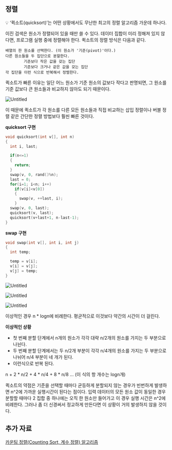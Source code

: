 ## 정렬

<aside>
💡 ‘퀵소트(quicksort)’는 어떤 상황에서도 무난한 최고의 정렬 알고리즘 가운데 하나다.

</aside>

이진 검색은 원소가 정렬되어 있을 때만 쓸 수 있다. 데이터 집합이 미리 정해져 있지 않다면, 프로그램 실행 중에 정렬해야 한다. 퀵소트의 정렬 방식은 다음과 같다.

```
배열의 한 원소를 선택한다. (이 원소가 '기준(pivot)'이다.)
다른 원소들을 두 집단으로 분할한다.
		기준보다 작은 값을 갖는 집단
		기준보다 크거나 같은 값을 갖는 집단
각 집단을 이런 식으로 반복해서 정렬한다.
```

퀵소트가 빠른 이유는 일단 어느 원소가 기준 원소의 값보다 작다고 판명되면, 그 원소를 기준 값보다 큰 원소들과 비교하지 않아도 되기 때문이다.

![Untitled](https://prod-files-secure.s3.us-west-2.amazonaws.com/6ad5719f-ad1f-4498-b6dd-57e3e17a4074/ccc6f5b2-0c41-4f39-b1bb-b8de4c0387cf/Untitled.png)

이 때문에 퀵소트가 각 원소를 다른 모든 원소들과 직접 비교하는 삽입 정렬이나 버블 정렬 같은 간단한 정렬 방법보다 훨씬 빠른 것이다.

**quicksort 구현**

```c
void quicksort(int v[], int n)
{
  int i, last;

  if(n<=1)
  {
    return;
  }
  swap(v, 0, rand()%n);
  last = 0;
  for(i=1; i<n; i++)
    if(v[i]<v[0])
    {
      swap(v, ++last, i);
    }
  swap(v, 0, last);
  quicksort(v, last);
  quicksort(v+last+1, n-last-1);
}
```

**swap 구현**

```c
void swap(int v[], int i, int j)
{
  int temp;

  temp = v[i];
  v[i] = v[j];
  v[j] = temp;
}
```

![Untitled](https://prod-files-secure.s3.us-west-2.amazonaws.com/6ad5719f-ad1f-4498-b6dd-57e3e17a4074/8ce3975e-32fe-4b95-b7ac-3274f12bd20e/Untitled.png)

![Untitled](https://prod-files-secure.s3.us-west-2.amazonaws.com/6ad5719f-ad1f-4498-b6dd-57e3e17a4074/9d7255c6-7236-4fa2-b6d5-ce2e45e0e960/Untitled.png)

![Untitled](https://prod-files-secure.s3.us-west-2.amazonaws.com/6ad5719f-ad1f-4498-b6dd-57e3e17a4074/2c0aa721-fe2f-4afe-9a81-ebb7e0c141bd/Untitled.png)

이상적인 경우 n * logn에 비례한다. 평균적으로 이것보다 약간의 시간이 더 걸린다.

**이상적인 상황**

- 첫 번째 분할 단계에서 n개의 원소가 각각 대략 n/2개의 원소를 가지는 두 부분으로 나뉜다.
- 두 번째 분할 단계에서는 두  n/2개 부분이 각각 n/4개의 원소를 가지는 두 부분으로 나뉘어 n/4 부분이 네 개가 된다.
- 이런식으로 반복 된다.

n + 2 * n/2 + 4 * n/4 + 8 * n/8 … (이 식의 항 개수는 logn개)

퀵소트의 약점은 기준을 선택할 때마다 균등하게 분할되지 않는 경우가 빈번하게 발생하면 n^2에 가까운 실행시간이 된다는 점이다. 입력 데이터의 모든 원소 값이 동일한 경우 분할할 때마다 2 집합 중 하나에는 오직 한 원소만 들어가고 이 경우 실행 시간은 n^2에 비례한다. 그러나 좀 더 신경써서 정교하게 만든다면 이 상황이 거의 발생하지 않을 것이다.

## 추가 자료

[카운팅 정렬(Counting Sort, 계수 정렬) 알고리즘](https://8iggy.tistory.com/123)